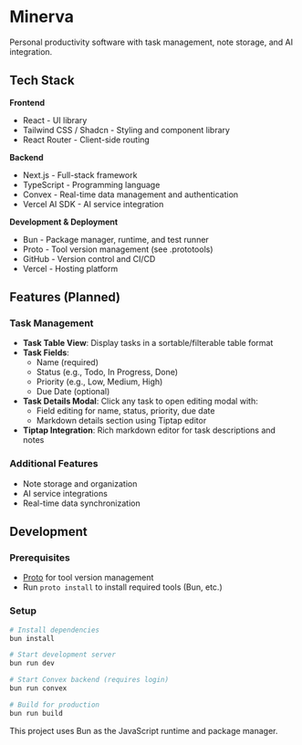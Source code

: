 # Minerva
Personal productivity software with task management, note storage, and AI integration.

## Tech Stack

**Frontend**
- React - UI library
- Tailwind CSS / Shadcn - Styling and component library
- React Router - Client-side routing

**Backend**
- Next.js - Full-stack framework
- TypeScript - Programming language
- Convex - Real-time data management and authentication
- Vercel AI SDK - AI service integration

**Development & Deployment**
- Bun - Package manager, runtime, and test runner
- Proto - Tool version management (see .prototools)
- GitHub - Version control and CI/CD
- Vercel - Hosting platform

## Features (Planned)

### Task Management
- **Task Table View**: Display tasks in a sortable/filterable table format
- **Task Fields**: 
  - Name (required)
  - Status (e.g., Todo, In Progress, Done)
  - Priority (e.g., Low, Medium, High)
  - Due Date (optional)
- **Task Details Modal**: Click any task to open editing modal with:
  - Field editing for name, status, priority, due date
  - Markdown details section using Tiptap editor
- **Tiptap Integration**: Rich markdown editor for task descriptions and notes

### Additional Features
- Note storage and organization
- AI service integrations
- Real-time data synchronization

## Development

### Prerequisites
- [Proto](https://moonrepo.dev/proto) for tool version management
- Run `proto install` to install required tools (Bun, etc.)

### Setup
```bash
# Install dependencies
bun install

# Start development server
bun run dev

# Start Convex backend (requires login)
bun run convex

# Build for production
bun run build
```

This project uses Bun as the JavaScript runtime and package manager.